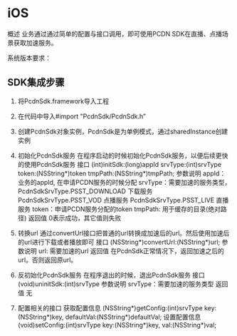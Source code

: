 # iOS

概述
业务通过通过简单的配置与接口调用，即可使用PCDN SDK在直播、点播场景获取加速服务。

系统版本要求：

## SDK集成步骤
1. 将PcdnSdk.framework导入工程
2. 在代码中导入#import "PcdnSdk/PcdnSdk.h”
3. 创建PcdnSdk对象实例，PcdnSdk是为单例模式，通过sharedInstance创建实例
4. 初始化PcdnSdk服务
   在程序启动的时候初始化PcdnSdk服务，以便后续更快的使用PcdnSdk服务
   接口
   (int)initSdk:(long)appId srvType:(int)srvType token:(NSString*)token tmpPath:(NSString*)tmpPath;
   参数说明
      appId： 业务的appId, 在申请PCDN服务的时候分配
      srvType：需要加速的服务类型，PcdnSdkSrvType.PSST_DOWNLOAD 下载服务 PcdnSdkSrvType.PSST_VOD 点播服务 PcdnSdkSrvType.PSST_LIVE 直播服务
      token：申请PCDN服务分配的token
      tmpPath: 用于缓存的目录(绝对路径)
   返回值
      0表示成功，其它值则失败

5. 转换url
   通过convertUrl接口把普通的url转换成加速后的url。然后使用加速后的url进行下载或者播放即可
   接口
      (NSString*)convertUrl:(NSString*)url;
   参数说明
      url: 需要加速的url
   返回值
      在PcdnSdk正常情况下，返回加速之后的url。否则返回原url。

6. 反初始化PcdnSdk服务
   在程序退出的时候，退出PcdnSdk服务
   接口
      (void)uninitSdk:(int)srvType
   参数说明
      srvType：需要加速的服务类型
   返回值
      无

7. 配置相关的接口
   获取配置信息 (NSString*)getConfig:(int)srvType key:(NSString*)key, defaultVal:(NSString*)defaultVal;
   设置配置信息 (void)setConfig:(int)srvType key:(NSString*)key, val:(NSString*)val;
